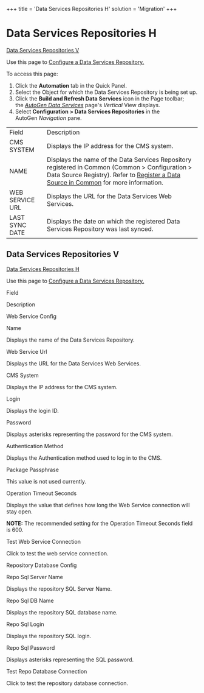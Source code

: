 +++
title = 'Data Services Repositories H'
solution = 'Migration'
+++

# Data Services Repositories H

[Data Services Repositories V](#Data_Services_Repositories_V)

<div class="use">

Use this page to [Configure a Data Services
Repository.](../Use_Cases/Configure_a_DS_Repository.htm)

</div>

To access this page:

1.  Click the **Automation** tab in the Quick Panel.
2.  Select the Object for which the Data Services Repository is being
    set up.
3.  Click the **Build and Refresh Data Services** icon in the Page
    toolbar; the *[AutoGen Data
    Services](AutoGen_Data_Services.htm)* page's *Vertical* View
    displays.
4.  Select **Configuration \> Data Services Repositories** in the
    AutoGen *Navigation* pane.

|                 |                                                                                                                                                                                                                                                                      |
| --------------- | -------------------------------------------------------------------------------------------------------------------------------------------------------------------------------------------------------------------------------------------------------------------- |
| Field           | Description                                                                                                                                                                                                                                                          |
| CMS SYSTEM      | Displays the IP address for the CMS system.                                                                                                                                                                                                                          |
| NAME            | Displays the name of the Data Services Repository registered in Common (Common \> Configuration \> Data Source Registry). Refer to [Register a Data Source in Common](../../../Platform/Common/Use_Cases/Register_a_Data_Source_in_Common.htm) for more information. |
| WEB SERVICE URL | Displays the URL for the Data Services Web Services.                                                                                                                                                                                                                 |
| LAST SYNC DATE  | Displays the date on which the registered Data Services Repository was last synced.                                                                                                                                                                                  |

## <span id="Data_Services_Repositories_V"></span>Data Services Repositories V

[Data Services Repositories H](#)

<div class="use">

Use this page to [Configure a Data Services
Repository.](../Use_Cases/Configure_a_DS_Repository.htm)

</div>

Field

Description

Web Service Config

Name

Displays the name of the Data Services Repository.

Web Service Url

Displays the URL for the Data Services Web Services.

CMS System

Displays the IP address for the CMS system.

Login

Displays the login ID.

Password

Displays asterisks representing the password for the CMS system.

Authentication Method

Displays the Authentication method used to log in to the CMS.

Package Passphrase

This value is not used currently.

Operation Timeout Seconds

Displays the value that defines how long the Web Service connection will
stay open.

**NOTE:** The recommended setting for the Operation Timeout Seconds
field is 600.

Test Web Service Connection

Click to test the web service connection.

Repository Database Config

Repo Sql Server Name

Displays the repository SQL Server Name.

Repo Sql DB Name

Displays the repository SQL database name.

Repo Sql Login

Displays the repository SQL login.

Repo Sql Password

Displays asterisks representing the SQL password.

Test Repo Database Connection

Click to test the repository database connection.
